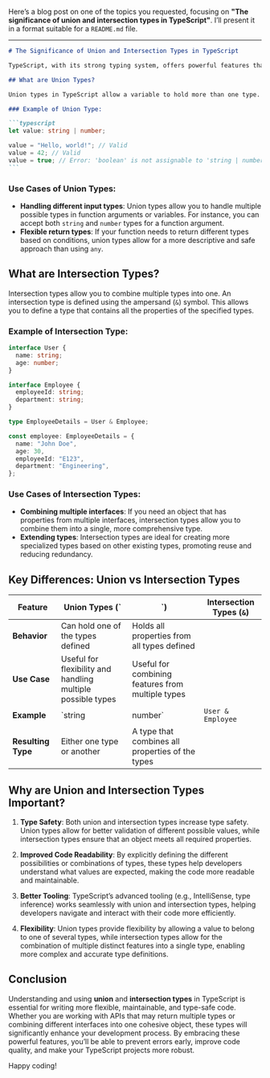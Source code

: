 Here’s a blog post on one of the topics you requested, focusing on **"The significance of union and intersection types in TypeScript"**. I’ll present it in a format suitable for a `README.md` file.

---

````markdown
# The Significance of Union and Intersection Types in TypeScript

TypeScript, with its strong typing system, offers powerful features that help developers catch errors early in the development process. Two such features are **union types** and **intersection types**, which allow you to define more flexible and precise types. In this post, we'll explore the significance of these types and why they are crucial for writing robust, maintainable, and scalable TypeScript code.

## What are Union Types?

Union types in TypeScript allow a variable to hold more than one type. You can define a union type using the pipe (`|`) symbol, and it indicates that a variable can be one of several types.

### Example of Union Type:

```typescript
let value: string | number;

value = "Hello, world!"; // Valid
value = 42; // Valid
value = true; // Error: 'boolean' is not assignable to 'string | number'
```
````

### Use Cases of Union Types:

- **Handling different input types**: Union types allow you to handle multiple possible types in function arguments or variables. For instance, you can accept both `string` and `number` types for a function argument.
- **Flexible return types**: If your function needs to return different types based on conditions, union types allow for a more descriptive and safe approach than using `any`.

## What are Intersection Types?

Intersection types allow you to combine multiple types into one. An intersection type is defined using the ampersand (`&`) symbol. This allows you to define a type that contains all the properties of the specified types.

### Example of Intersection Type:

```typescript
interface User {
  name: string;
  age: number;
}

interface Employee {
  employeeId: string;
  department: string;
}

type EmployeeDetails = User & Employee;

const employee: EmployeeDetails = {
  name: "John Doe",
  age: 30,
  employeeId: "E123",
  department: "Engineering",
};
```

### Use Cases of Intersection Types:

- **Combining multiple interfaces**: If you need an object that has properties from multiple interfaces, intersection types allow you to combine them into a single, more comprehensive type.
- **Extending types**: Intersection types are ideal for creating more specialized types based on other existing types, promoting reuse and reducing redundancy.

## Key Differences: Union vs Intersection Types

| Feature            | Union Types (`                                              | `)                                                | Intersection Types (`&`) |
| ------------------ | ----------------------------------------------------------- | ------------------------------------------------- | ------------------------ |
| **Behavior**       | Can hold one of the types defined                           | Holds all properties from all types defined       |
| **Use Case**       | Useful for flexibility and handling multiple possible types | Useful for combining features from multiple types |
| **Example**        | `string                                                     | number`                                           | `User & Employee`        |
| **Resulting Type** | Either one type or another                                  | A type that combines all properties of the types  |

## Why are Union and Intersection Types Important?

1. **Type Safety**: Both union and intersection types increase type safety. Union types allow for better validation of different possible values, while intersection types ensure that an object meets all required properties.

2. **Improved Code Readability**: By explicitly defining the different possibilities or combinations of types, these types help developers understand what values are expected, making the code more readable and maintainable.

3. **Better Tooling**: TypeScript’s advanced tooling (e.g., IntelliSense, type inference) works seamlessly with union and intersection types, helping developers navigate and interact with their code more efficiently.

4. **Flexibility**: Union types provide flexibility by allowing a value to belong to one of several types, while intersection types allow for the combination of multiple distinct features into a single type, enabling more complex and accurate type definitions.

## Conclusion

Understanding and using **union** and **intersection types** in TypeScript is essential for writing more flexible, maintainable, and type-safe code. Whether you are working with APIs that may return multiple types or combining different interfaces into one cohesive object, these types will significantly enhance your development process. By embracing these powerful features, you’ll be able to prevent errors early, improve code quality, and make your TypeScript projects more robust.

Happy coding!
